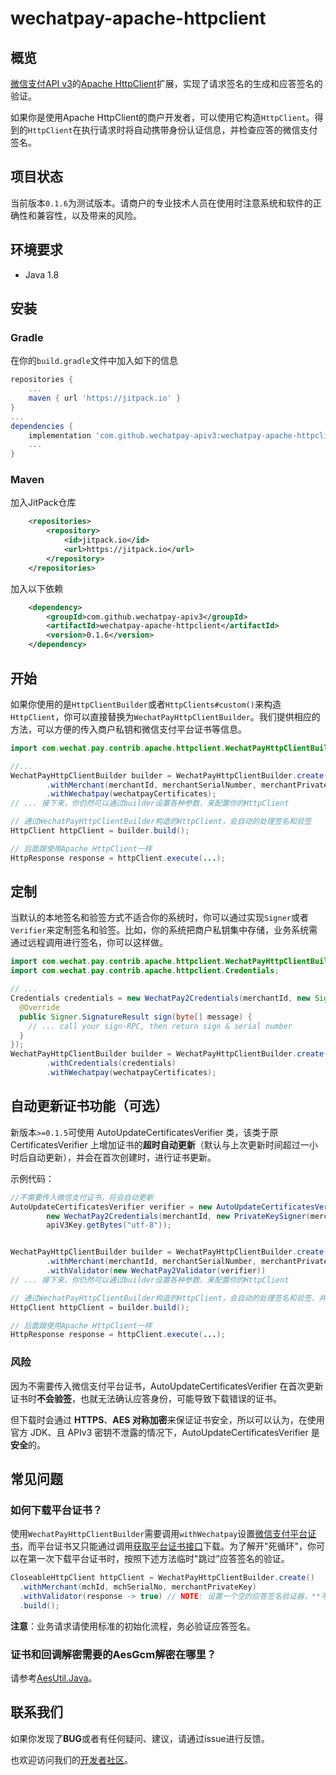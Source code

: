 # wechatpay-apache-httpclient 

## 概览

[微信支付API v3](https://wechatpay-api.gitbook.io/wechatpay-api-v3/)的[Apache HttpClient](https://hc.apache.org/httpcomponents-client-ga/index.html)扩展，实现了请求签名的生成和应答签名的验证。

如果你是使用Apache HttpClient的商户开发者，可以使用它构造`HttpClient`。得到的`HttpClient`在执行请求时将自动携带身份认证信息，并检查应答的微信支付签名。

## 项目状态

当前版本`0.1.6`为测试版本。请商户的专业技术人员在使用时注意系统和软件的正确性和兼容性，以及带来的风险。

## 环境要求

+ Java 1.8

## 安装

### Gradle

在你的`build.gradle`文件中加入如下的信息

```groovy
repositories {
    ...
    maven { url 'https://jitpack.io' }
}
...
dependencies {
    implementation 'com.github.wechatpay-apiv3:wechatpay-apache-httpclient:0.1.6'
    ...
}
```

### Maven

加入JitPack仓库

```xml
	<repositories>
		<repository>
		    <id>jitpack.io</id>
		    <url>https://jitpack.io</url>
		</repository>
	</repositories>
```

加入以下依赖

```xml
	<dependency>
	    <groupId>com.github.wechatpay-apiv3</groupId>
	    <artifactId>wechatpay-apache-httpclient</artifactId>
	    <version>0.1.6</version>
	</dependency>
```

## 开始

如果你使用的是`HttpClientBuilder`或者`HttpClients#custom()`来构造`HttpClient`，你可以直接替换为`WechatPayHttpClientBuilder`。我们提供相应的方法，可以方便的传入商户私钥和微信支付平台证书等信息。

```java
import com.wechat.pay.contrib.apache.httpclient.WechatPayHttpClientBuilder;

//...
WechatPayHttpClientBuilder builder = WechatPayHttpClientBuilder.create()
        .withMerchant(merchantId, merchantSerialNumber, merchantPrivateKey)
        .withWechatpay(wechatpayCertificates);
// ... 接下来，你仍然可以通过builder设置各种参数，来配置你的HttpClient

// 通过WechatPayHttpClientBuilder构造的HttpClient，会自动的处理签名和验签
HttpClient httpClient = builder.build();

// 后面跟使用Apache HttpClient一样
HttpResponse response = httpClient.execute(...);
```

## 定制

当默认的本地签名和验签方式不适合你的系统时，你可以通过实现`Signer`或者`Verifier`来定制签名和验签。比如，你的系统把商户私钥集中存储，业务系统需通过远程调用进行签名，你可以这样做。

```java
import com.wechat.pay.contrib.apache.httpclient.WechatPayHttpClientBuilder;
import com.wechat.pay.contrib.apache.httpclient.Credentials;

// ...
Credentials credentials = new WechatPay2Credentials(merchantId, new Signer() {
  @Override
  public Signer.SignatureResult sign(byte[] message) {
    // ... call your sign-RPC, then return sign & serial number
  }
});
WechatPayHttpClientBuilder builder = WechatPayHttpClientBuilder.create()
        .withCredentials(credentials)
        .withWechatpay(wechatpayCertificates);
```

## 自动更新证书功能（可选）

新版本`>=0.1.5`可使用 AutoUpdateCertificatesVerifier 类，该类于原 CertificatesVerifier 上增加证书的**超时自动更新**（默认与上次更新时间超过一小时后自动更新），并会在首次创建时，进行证书更新。

示例代码：

```java
//不需要传入微信支付证书，将会自动更新
AutoUpdateCertificatesVerifier verifier = new AutoUpdateCertificatesVerifier(
        new WechatPay2Credentials(merchantId, new PrivateKeySigner(merchantSerialNumber, merchantPrivateKey)),
        apiV3Key.getBytes("utf-8"));


WechatPayHttpClientBuilder builder = WechatPayHttpClientBuilder.create()
        .withMerchant(merchantId, merchantSerialNumber, merchantPrivateKey)
        .withValidator(new WechatPay2Validator(verifier))
// ... 接下来，你仍然可以通过builder设置各种参数，来配置你的HttpClient

// 通过WechatPayHttpClientBuilder构造的HttpClient，会自动的处理签名和验签，并进行证书自动更新
HttpClient httpClient = builder.build();

// 后面跟使用Apache HttpClient一样
HttpResponse response = httpClient.execute(...);
```

### 风险

因为不需要传入微信支付平台证书，AutoUpdateCertificatesVerifier 在首次更新证书时**不会验签**，也就无法确认应答身份，可能导致下载错误的证书。

但下载时会通过 **HTTPS**、**AES 对称加密**来保证证书安全，所以可以认为，在使用官方 JDK、且 APIv3 密钥不泄露的情况下，AutoUpdateCertificatesVerifier 是**安全**的。

## 常见问题

### 如何下载平台证书？

使用`WechatPayHttpClientBuilder`需要调用`withWechatpay`设置[微信支付平台证书](https://wechatpay-api.gitbook.io/wechatpay-api-v3/ren-zheng/zheng-shu#ping-tai-zheng-shu)，而平台证书又只能通过调用[获取平台证书接口](https://wechatpay-api.gitbook.io/wechatpay-api-v3/jie-kou-wen-dang/ping-tai-zheng-shu#huo-qu-ping-tai-zheng-shu-lie-biao)下载。为了解开"死循环"，你可以在第一次下载平台证书时，按照下述方法临时"跳过”应答签名的验证。

```java
CloseableHttpClient httpClient = WechatPayHttpClientBuilder.create()
  .withMerchant(mchId, mchSerialNo, merchantPrivateKey)
  .withValidator(response -> true) // NOTE: 设置一个空的应答签名验证器，**不要**用在业务请求
  .build();
```

**注意**：业务请求请使用标准的初始化流程，务必验证应答签名。

### 证书和回调解密需要的AesGcm解密在哪里？

请参考[AesUtil.Java](https://github.com/wechatpay-apiv3/wechatpay-apache-httpclient/blob/master/src/main/java/com/wechat/pay/contrib/apache/httpclient/util/AesUtil.java)。

## 联系我们

如果你发现了**BUG**或者有任何疑问、建议，请通过issue进行反馈。

也欢迎访问我们的[开发者社区](https://developers.weixin.qq.com/community/pay)。

